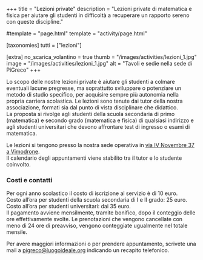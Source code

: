 +++
title = "Lezioni private"
description = "Lezioni private di matematica e fisica per aiutare gli studenti in difficoltà a recuperare un rapporto sereno con queste discipline."

#template = "page.html"
template = "activity/page.html"

[taxonomies]
tutti = ["lezioni"]


[extra]
no_scarica_volantino = true
thumb = "/images/activities/lezioni_1.jpg"
image = "/images/activities/lezioni_1.jpg"
alt = "Tavoli e sedie nella sede di PiGreco"
+++



Lo scopo delle nostre lezioni private è aiutare gli studenti a colmare eventuali lacune pregresse, ma soprattutto sviluppare o potenziare un metodo di studio specifico, per acquisire sempre più autonomia nella propria carriera scolastica.
Le lezioni sono tenute dai tutor della nostra associazione, formati sia dal punto di vista disciplinare che didattico.  
La proposta si rivolge agli studenti della scuola secondaria di primo (matematica) e secondo grado (matematica e fisica) di qualsiasi indirizzo e agli studenti universitari che devono affrontare test di ingresso o esami di matematica.

Le lezioni si tengono presso la nostra sede operativa in [via IV Novembre 37 a Vimodrone](https://goo.gl/maps/haRkaJpfMVYaetLx8).  
Il calendario degli appuntamenti viene stabilito tra il tutor e lo studente coinvolto.

### Costi e contatti
Per ogni anno scolastico il costo di iscrizione al servizio è di 10 euro.  
Costo all’ora per studenti della scuola secondaria di I e II grado: 25 euro.    
Costo all’ora per studenti universitari: dai 35 euro.    
Il pagamento avviene mensilmente, tramite bonifico, dopo il conteggio delle ore effettivamente svolte. 
Le prenotazioni che vengono cancellate con meno di 24 ore di preavviso, vengono conteggiate ugualmente nel totale mensile.

Per avere maggiori informazioni o per prendere appuntamento, scrivete una mail a <pigreco@luogoideale.org> indicando un recapito telefonico. 
